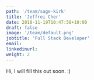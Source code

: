 ```yaml
---
path: '/team/sage-kirk'
title: 'Jeffrei Cher'
date: 2018-11-19T10:47:58+10:00
draft: false
image: '/team/default.png'
jobtitle: 'Full Stack Developer'
email:
linkedinurl:
weight: 2
---
```


Hi, I will fill this out soon. :)
